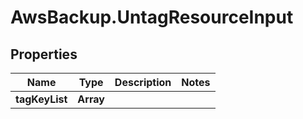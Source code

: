 # AwsBackup.UntagResourceInput

## Properties

Name | Type | Description | Notes
------------ | ------------- | ------------- | -------------
**tagKeyList** | **Array** |  | 


